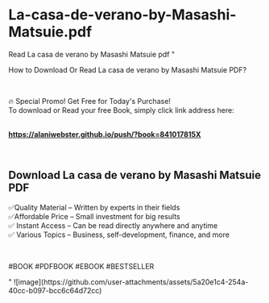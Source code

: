 # La-casa-de-verano-by-Masashi-Matsuie.pdf
Read La casa de verano by Masashi Matsuie pdf
"<p>How to Download Or Read La casa de verano by Masashi Matsuie PDF?</p>
<p>&nbsp;</p>
<p>&#128293;  Special Promo! Get Free for Today's Purchase!<br />To download or Read your free Book, simply click link address here:&nbsp;<br />&nbsp;</p>
<p><a href=""https://alaniwebster.github.io/push/?book=841017815X""><strong>https://alaniwebster.github.io/push/?book=841017815X</strong></a></p>
<p>&nbsp;</p>
<h2>Download La casa de verano by Masashi Matsuie PDF</h2>
<p>&#x2705;Quality Material &ndash; Written by experts in their fields<br />&#x2705;Affordable Price &ndash; Small investment for big results<br />&#x2705; Instant Access &ndash; Can be read directly anywhere and anytime<br />&#x2705; Various Topics &ndash; Business, self-development, finance, and more</p>
<p>&nbsp;</p>
<p>#BOOK #PDFBOOK #EBOOK #BESTSELLER</p>
"
![image](https://github.com/user-attachments/assets/5a20e1c4-254a-40cc-b097-bcc6c64d72cc)
